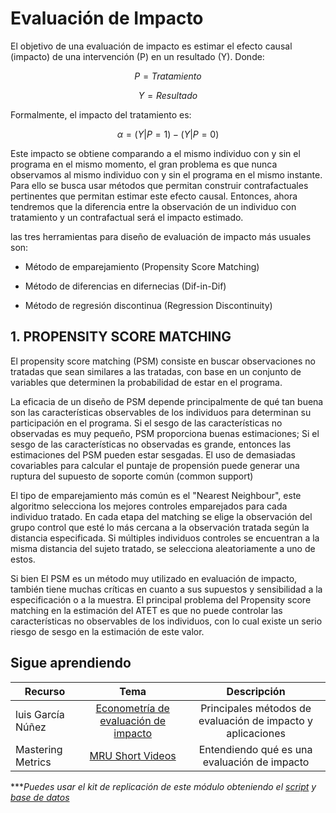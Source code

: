 # Evaluación de Impacto
 
El objetivo de una evaluación de impacto es estimar el efecto causal (impacto) de una
intervención (P) en un resultado (Y). Donde:

 $$P = Tratamiento$$
 
 $$Y = Resultado$$

Formalmente, el impacto del tratamiento es:

$$α = (Y | P=1) - (Y | P=0)$$

Este impacto se obtiene comparando a el mismo individuo con y sin el programa en el mismo momento, el gran problema es que nunca observamos al mismo individuo con y sin el programa en el mismo instante. Para ello se busca usar métodos que permitan construir contrafactuales pertinentes que permitan estimar este efecto causal. Entonces, ahora tendremos que la diferencia entre la observación de un individuo con tratamiento y un contrafactual será el impacto estimado.

las tres herramientas para diseño de evaluación de impacto más usuales son:

- Método de emparejamiento (Propensity Score Matching)

- Método de diferencias en difernecias (Dif-in-Dif)

- Método de regresión discontinua (Regression Discontinuity)


## 1.  PROPENSITY SCORE MATCHING

El propensity score matching (PSM) consiste en buscar observaciones no tratadas que sean similares a las tratadas, con base en un conjunto de variables que determinen la probabilidad de estar en el programa.

La eficacia de un diseño de PSM depende principalmente de qué tan buena son las características observables de los individuos para determinan su participación en el programa. Si el sesgo de las características no observadas es muy pequeño, PSM proporciona buenas estimaciones; Si el sesgo de las características no observadas es grande, entonces las estimaciones del PSM pueden estar sesgadas.
El uso de demasiadas covariables para calcular el puntaje de propensión puede generar una ruptura del supuesto de soporte común (common support)

El tipo de emparejamiento más común es el "Nearest Neighbour", este algoritmo selecciona los mejores controles emparejados para cada individuo tratado. En cada etapa del matching se elige la observación del grupo control que esté lo más cercana a la observación tratada según la distancia especificada. Si múltiples individuos controles se encuentran a la misma distancia del sujeto tratado, se selecciona aleatoriamente a uno de estos.


Si bien El PSM es un método muy utilizado en evaluación de impacto, también tiene muchas críticas en cuanto a sus supuestos y sensibilidad a la especificación o a la muestra. El principal problema del Propensity score matching en la estimación del ATET es que no puede controlar las características no observables de los individuos, con lo cual existe un serio riesgo de sesgo en la estimación de este valor.



## Sigue aprendiendo
| Recurso  | Tema | Descripción |
| ------------- |:-------------:|:-------------:|
| luis García Núñez  | [Econometría de evaluación de impacto](https://revistas.pucp.edu.pe/index.php/economia/article/view/2676http:// "Econometría de evaluación de impacto") | Principales métodos de evaluación de impacto y aplicaciones  |
| Mastering Metrics  | [MRU Short Videos](https://www.masteringmetrics.com/online-metrics-resources/ "MRU Short Videos")| Entendiendo qué es una evaluación de impacto |


****Puedes usar el kit de replicación de este módulo obteniendo el [script](https://github.com/Gladys91/Proyecto_STATA/tree/main/_An%C3%A1lisis/Scripts/Conceptos%20b%C3%A1sicos "script") y [base de datos](https://github.com/Gladys91/Proyecto_STATA/tree/main/_An%C3%A1lisis/Data "base de datos")* 
